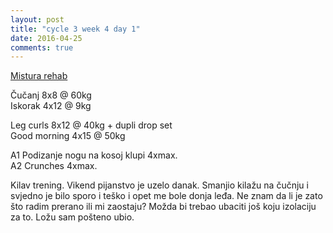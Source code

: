 ```yaml
---
layout: post
title: "cycle 3 week 4 day 1"
date: 2016-04-25
comments: true
---
```


[Mistura rehab](/snagata/log/2015/07/20/mistura-rehab/)

Čučanj 8x8 @ 60kg  
Iskorak 4x12 @ 9kg  

Leg curls 8x12 @ 40kg + dupli drop set   
Good morning 4x15 @ 50kg  

A1 Podizanje nogu na kosoj klupi 4xmax.  
A2 Crunches 4xmax.  

Kilav trening. Vikend pijanstvo je uzelo danak. Smanjio kilažu na čučnju i svjedno je bilo sporo i teško i opet me bole donja leđa. Ne znam da li je zato što radim prerano ili mi zaostaju? Možda bi trebao ubaciti još koju izolaciju za to. Ložu sam pošteno ubio.
